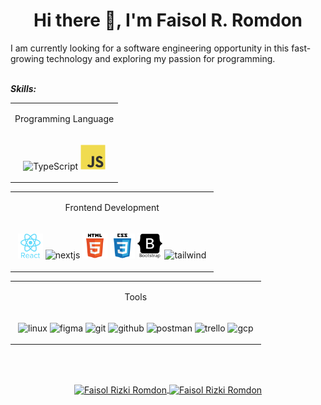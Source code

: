 <h1 align="center">Hi there 👋, I'm Faisol R. Romdon</h1>
I am currently looking for a software engineering opportunity in this fast-growing technology and exploring my passion for programming.

<br/>
<br/>

_***Skills:***_
<table>
  <tr>
    <td class="border_l border_r border_t border_b selected">
      <div class="wrap">
        <div style="margin: 10px 5px, font-weight: bold;">
          <p align="center">Programming Language</p>
        </div>
      </div>
    </td>
  </tr>
  
  <tr>
  <td class="border_l border_r border_t border_b selected">
    <div class="wrap">
      <div style="margin: 10px 5px;">
        <p align="center">
           <img src="https://cdn.worldvectorlogo.com/logos/typescript-2.svg" alt="TypeScript" width="40" height="40"/>
          <img src="https://raw.githubusercontent.com/devicons/devicon/master/icons/javascript/javascript-original.svg" alt="javascript" width="40" height="40"/>
        </p>
      </div>
    </div>
  </td>
  </tr>
</table>

<table>
  <tr>
    <td class="border_l border_r border_t border_b selected">
      <div class="wrap">
        <div style="margin: 10px 5px, font-weight: bold;">
          <p align="center">Frontend Development</p>
        </div>
      </div>
    </td>
  </tr>
  
  <tr>
  <td class="border_l border_r border_t border_b selected">
    <div class="wrap">
      <div style="margin: 10px 5px;">
        <p align="left">
          <img src="https://raw.githubusercontent.com/devicons/devicon/master/icons/react/react-original-wordmark.svg" alt="react" width="40" height="40"/>
          <img src="https://cdn.worldvectorlogo.com/logos/nextjs-2.svg" alt="nextjs" width="40" height="40"/>
          <img src="https://raw.githubusercontent.com/devicons/devicon/master/icons/html5/html5-original-wordmark.svg" alt="html5" width="40" height="40"/>
          <img src="https://raw.githubusercontent.com/devicons/devicon/master/icons/css3/css3-original-wordmark.svg" alt="css3" width="40" height="40"/>
          <img src="https://raw.githubusercontent.com/devicons/devicon/master/icons/bootstrap/bootstrap-plain-wordmark.svg" alt="bootstrap" width="40" height="40"/>  
          <img src="https://www.vectorlogo.zone/logos/tailwindcss/tailwindcss-icon.svg" alt="tailwind" width="40" height="40"/>
        </p>
      </div>
    </div>
  </td>
  </tr>
</table>

<table>
  <tr>
    <td class="border_l border_r border_t border_b selected">
      <div class="wrap">
        <div style="margin: 10px 5px, font-weight: bold;">
          <p align="center">Tools</p>
        </div>
      </div>
    </td>
  </tr>
  
  <tr>
  <td class="border_l border_r border_t border_b selected">
    <div class="wrap">
      <div style="margin: 10px 5px;">
        <p align="left">
          <img src="https://www.vectorlogo.zone/logos/linux/linux-icon.svg" alt="linux" width="40" height="40"/>
          <img src="https://www.vectorlogo.zone/logos/figma/figma-icon.svg" alt="figma" width="40" height="40"/>
          <img src="https://www.vectorlogo.zone/logos/git-scm/git-scm-icon.svg" alt="git" width="40" height="40"/>
          <img src="https://www.vectorlogo.zone/logos/github/github-tile.svg" alt="github" width="40" height="40"/>
          <img src="https://www.vectorlogo.zone/logos/getpostman/getpostman-icon.svg" alt="postman" width="40" height="40"/>
          <img src="https://www.vectorlogo.zone/logos/trello/trello-icon.svg" alt="trello" width="40" height="40"/>
          <img src="https://www.vectorlogo.zone/logos/google_cloud/google_cloud-icon.svg" alt="gcp" width="40" height="40"/>
        </p>
      </div>
    </div>
  </td>
  </tr>
</table>

<br/>
<br/>

<p align="center">
  <a href="https://id.linkedin.com/in/faisolrizkiromdon" target="blank">
    <img align="center" src="https://cdn.jsdelivr.net/npm/simple-icons@3.0.1/icons/linkedin.svg" alt="Faisol Rizki Romdon" height="30" width="30" />
  </a>
    <a href="mailto:faisolrizkiromdon@gmail.com" target="blank">
    <img align="center" src="https://cdn.jsdelivr.net/npm/simple-icons@3.0.1/icons/gmail.svg" alt="Faisol Rizki Romdon" height="30" width="30" />
  </a>
</p>
